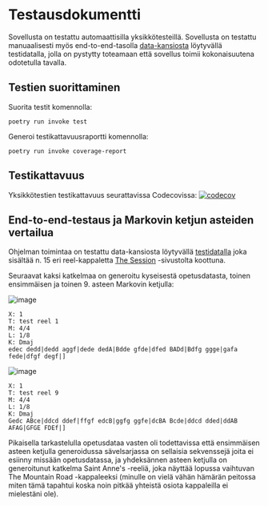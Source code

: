 # Testausdokumentti

Sovellusta on testattu automaattisilla yksikkötesteillä. Sovellusta on testattu manuaalisesti myös end-to-end-tasolla [data-kansiosta](/data/input) löytyvällä testidatalla, jolla on pystytty toteamaan että sovellus toimii kokonaisuutena odotetulla tavalla. 

## Testien suorittaminen

Suorita testit komennolla:
```
poetry run invoke test
```

Generoi testikattavuusraportti komennolla:
```
poetry run invoke coverage-report
```

## Testikattavuus

Yksikkötestien testikattavuus seurattavissa Codecovissa: 
[![codecov](https://codecov.io/gh/Ronttikasa/tiralabra/branch/main/graph/badge.svg?token=JEOZCTXS7I)](https://codecov.io/gh/Ronttikasa/tiralabra)

## End-to-end-testaus ja Markovin ketjun asteiden vertailua

Ohjelman toimintaa on testattu data-kansiosta löytyvällä [testidatalla](/data/input/abc_test_data.txt) joka sisältää n. 15 eri reel-kappaletta [The Session](https://thesession.org/tunes) -sivustolta koottuna.

Seuraavat kaksi katkelmaa on generoitu kyseisestä opetusdatasta, toinen ensimmäisen ja toinen 9. asteen Markovin ketjulla:

![image](https://user-images.githubusercontent.com/44512829/174509912-e9ef49ca-2a11-4f3b-b078-7777188bb0b7.png)

```
X: 1
T: test reel 1
M: 4/4
L: 1/8
K: Dmaj
edec dedd|dedd aggf|dede dedA|Bdde gfde|dfed BADd|Bdfg ggge|gafa fede|dfgf degf|]
```

![image](https://user-images.githubusercontent.com/44512829/174509974-2ad59664-3e2a-4ac1-907a-983c4c1594ce.png)

```
X: 1
T: test reel 9
M: 4/4
L: 1/8
K: Dmaj
Gedc ABce|ddcd ddef|ffgf edcB|ggfg ggfe|dcBA Bcde|ddcd dded|ddAB AFAG|GFGE FDEf|]
```

Pikaisella tarkastelulla opetusdataa vasten oli todettavissa että ensimmäisen asteen ketjulla generoidussa sävelsarjassa on sellaisia sekvenssejä joita ei esiinny missään opetusdatassa, ja yhdeksännen asteen ketjulla on generoitunut katkelma Saint Anne's -reeliä, joka näyttää lopussa vaihtuvan The Mountain Road -kappaleeksi (minulle on vielä vähän hämärän peitossa miten tämä tapahtui koska noin pitkää yhteistä osiota kappaleilla ei mielestäni ole).
